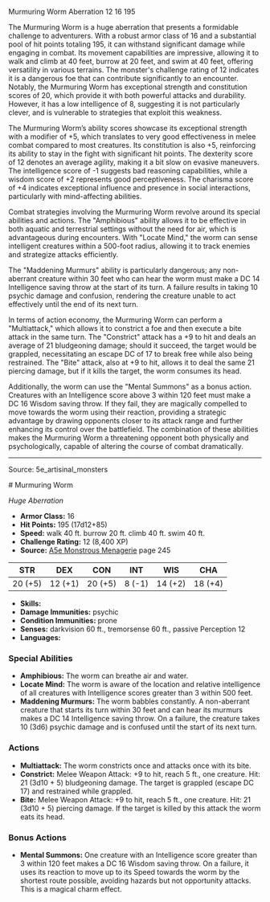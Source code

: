 <MonsterName/>Murmuring Worm</MonsterName>
<CreatureType/>Aberration</CreatureType>
<CR/>12</CR>
<AC/>16</AC>
<HP/>195</HP>
<summary>The Murmuring Worm is a huge aberration that presents a formidable challenge to adventurers. With a robust armor class of 16 and a substantial pool of hit points totaling 195, it can withstand significant damage while engaging in combat. Its movement capabilities are impressive, allowing it to walk and climb at 40 feet, burrow at 20 feet, and swim at 40 feet, offering versatility in various terrains. The monster's challenge rating of 12 indicates it is a dangerous foe that can contribute significantly to an encounter. Notably, the Murmuring Worm has exceptional strength and constitution scores of 20, which provide it with both powerful attacks and durability. However, it has a low intelligence of 8, suggesting it is not particularly clever, and is vulnerable to strategies that exploit this weakness.</summary>

<detail>

The Murmuring Worm’s ability scores showcase its exceptional strength with a modifier of +5, which translates to very good effectiveness in melee combat compared to most creatures. Its constitution is also +5, reinforcing its ability to stay in the fight with significant hit points. The dexterity score of 12 denotes an average agility, making it a bit slow on evasive maneuvers. The intelligence score of -1 suggests bad reasoning capabilities, while a wisdom score of +2 represents good perceptiveness. The charisma score of +4 indicates exceptional influence and presence in social interactions, particularly with mind-affecting abilities.

Combat strategies involving the Murmuring Worm revolve around its special abilities and actions. The "Amphibious" ability allows it to be effective in both aquatic and terrestrial settings without the need for air, which is advantageous during encounters. With "Locate Mind," the worm can sense intelligent creatures within a 500-foot radius, allowing it to track enemies and strategize attacks efficiently. 

The "Maddening Murmurs" ability is particularly dangerous; any non-aberrant creature within 30 feet who can hear the worm must make a DC 14 Intelligence saving throw at the start of its turn. A failure results in taking 10 psychic damage and confusion, rendering the creature unable to act effectively until the end of its next turn. 

In terms of action economy, the Murmuring Worm can perform a "Multiattack," which allows it to constrict a foe and then execute a bite attack in the same turn. The "Constrict" attack has a +9 to hit and deals an average of 21 bludgeoning damage; should it succeed, the target would be grappled, necessitating an escape DC of 17 to break free while also being restrained. The "Bite" attack, also at +9 to hit, allows it to deal the same 21 piercing damage, but if it kills the target, the worm consumes its head.

Additionally, the worm can use the "Mental Summons" as a bonus action. Creatures with an Intelligence score above 3 within 120 feet must make a DC 16 Wisdom saving throw. If they fail, they are magically compelled to move towards the worm using their reaction, providing a strategic advantage by drawing opponents closer to its attack range and further enhancing its control over the battlefield. The combination of these abilities makes the Murmuring Worm a threatening opponent both physically and psychologically, capable of altering the course of combat dramatically.</detail>



---

Source: 5e_artisinal_monsters

<statblock>
# Murmuring Worm

*Huge* *Aberration*

- **Armor Class:** 16
- **Hit Points:** 195 (17d12+85)
- **Speed:** walk 40 ft. burrow 20 ft. climb 40 ft. swim 40 ft.
- **Challenge Rating:** 12 (8,400 XP)
- **Source:** [A5e Monstrous Menagerie](https://enpublishingrpg.com/products/level-up-monstrous-menagerie-a5e) page 245

| STR | DEX | CON | INT | WIS | CHA |
| --- | --- | --- | --- | --- | --- |
| 20 (+5) | 12 (+1) | 20 (+5) | 8 (-1) | 14 (+2) | 18 (+4) |

- **Skills:** 
- **Damage Immunities:** psychic
- **Condition Immunities:** prone
- **Senses:** darkvision 60 ft., tremorsense 60 ft., passive Perception 12
- **Languages:** 

### Special Abilities

- **Amphibious:** The worm can breathe air and water.
- **Locate Mind:** The worm is aware of the location and relative intelligence of all creatures with Intelligence scores greater than 3 within 500 feet.
- **Maddening Murmurs:** The worm babbles constantly. A non-aberrant creature that starts its turn within 30 feet and can hear its murmurs makes a DC 14 Intelligence saving throw. On a failure, the creature takes 10 (3d6) psychic damage and is confused until the start of its next turn.

### Actions

- **Multiattack:** The worm constricts once and attacks once with its bite.
- **Constrict:** Melee Weapon Attack: +9 to hit, reach 5 ft., one creature. Hit: 21 (3d10 + 5) bludgeoning damage. The target is grappled (escape DC 17) and restrained while grappled.
- **Bite:** Melee Weapon Attack: +9 to hit, reach 5 ft., one creature. Hit: 21 (3d10 + 5) piercing damage. If the target is killed by this attack  the worm eats its head.

### Bonus Actions

- **Mental Summons:** One creature with an Intelligence score greater than 3 within 120 feet makes a DC 16 Wisdom saving throw. On a failure, it uses its reaction to move up to its Speed towards the worm by the shortest route possible, avoiding hazards but not opportunity attacks. This is a magical charm effect.


</statblock>


